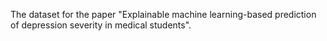 The dataset for the paper "Explainable machine learning-based prediction of depression severity in medical students".
